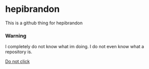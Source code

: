 # hepibrandon
This is a github thing for hepibrandon

### Warning
I completely do not know what im doing. I do not even know what a repository is.

[Do not click](https://www.youtube.com/watch?v=H8ZH_mkfPUY)
